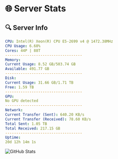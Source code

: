 # 🌐 Server Stats
## 🔍 Server Info
```yaml
CPU: Intel(R) Xeon(R) CPU E5-2699 v4 @ 1472.38MHz
CPU Usage: 6.60%
Cores: 44P | 88T
-----------------------------------
Memory:
Current Usage: 8.52 GB/503.74 GB
Available: 491.77 GB
-----------------------------------
Disk:
Current Usage: 31.66 GB/1.71 TB
Free: 1.59 TB
-----------------------------------
GPU:
No GPU detected
-----------------------------------
Network:
Current Transfer (Sent): 640.20 KB/s
Current Transfer (Received): 78.60 KB/s
Total Sent: 1.05 TB
Total Received: 217.15 GB
-----------------------------------
Uptime:
20d 12h 14m 1s
```
![GitHub Stats](https://img.shields.io/badge/Updated-2025-05-10_05:22:49-blue)